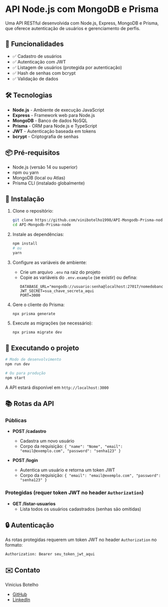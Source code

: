 # API Node.js com MongoDB e Prisma

Uma API RESTful desenvolvida com Node.js, Express, MongoDB e Prisma, que oferece autenticação de usuários e gerenciamento de perfis.

## 🚀 Funcionalidades

- ✅ Cadastro de usuários
- ✅ Autenticação com JWT
- ✅ Listagem de usuários (protegida por autenticação)
- ✅ Hash de senhas com bcrypt
- ✅ Validação de dados

## 🛠️ Tecnologias

- **Node.js** - Ambiente de execução JavaScript
- **Express** - Framework web para Node.js
- **MongoDB** - Banco de dados NoSQL
- **Prisma** - ORM para Node.js e TypeScript
- **JWT** - Autenticação baseada em tokens
- **bcrypt** - Criptografia de senhas

## 📦 Pré-requisitos

- Node.js (versão 14 ou superior)
- npm ou yarn
- MongoDB (local ou Atlas)
- Prisma CLI (instalado globalmente)

## 🔧 Instalação

1. Clone o repositório:
   ```bash
   git clone https://github.com/vinibotelho1998/API-Mongodb-Prisma-node.git
   cd API-Mongodb-Prisma-node
   ```

2. Instale as dependências:
   ```bash
   npm install
   # ou
   yarn
   ```

3. Configure as variáveis de ambiente:
   - Crie um arquivo `.env` na raiz do projeto
   - Copie as variáveis do `.env.example` (se existir) ou defina:
     ```
     DATABASE_URL="mongodb://usuario:senha@localhost:27017/nomedobanco"
     JWT_SECRET=sua_chave_secreta_aqui
     PORT=3000
     ```

4. Gere o cliente do Prisma:
   ```bash
   npx prisma generate
   ```

5. Execute as migrações (se necessário):
   ```bash
   npx prisma migrate dev
   ```

## 🚀 Executando o projeto

```bash
# Modo de desenvolvimento
npm run dev

# Ou para produção
npm start
```

A API estará disponível em `http://localhost:3000`

## 📚 Rotas da API

### Públicas

- **POST /cadastro**
  - Cadastra um novo usuário
  - Corpo da requisição: `{ "name": "Nome", "email": "email@exemplo.com", "password": "senha123" }`

- **POST /login**
  - Autentica um usuário e retorna um token JWT
  - Corpo da requisição: `{ "email": "email@exemplo.com", "password": "senha123" }`

### Protegidas (requer token JWT no header `Authorization`)

- **GET /listar-usuarios**
  - Lista todos os usuários cadastrados (senhas são omitidas)

## 🔒 Autenticação

As rotas protegidas requerem um token JWT no header `Authorization` no formato:
```
Authorization: Bearer seu_token_jwt_aqui
```


## ✉️ Contato

Vinicius Botelho
- [GitHub](https://github.com/vinibotelho1998)
- [LinkedIn](https://www.linkedin.com/in/viniciusdb8/)

